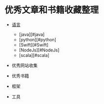 优秀文章和书籍收藏整理
=======================
* [语言](#语言)
    * [java][#java]
    * [python][#python]
    * [Swift][#Swift]
    * [NodeJs][#NodeJs]
    * [scala][#scala]

* 优秀网站收集



* 优秀书籍



* 框架




* 工具